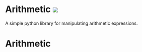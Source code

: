 # Arithmetic ![](https://github.com/mikeizbicki/arithmetic/workflows/tests/badge.svg)

A simple python library for manipulating arithmetic expressions.
# Arithmetic
